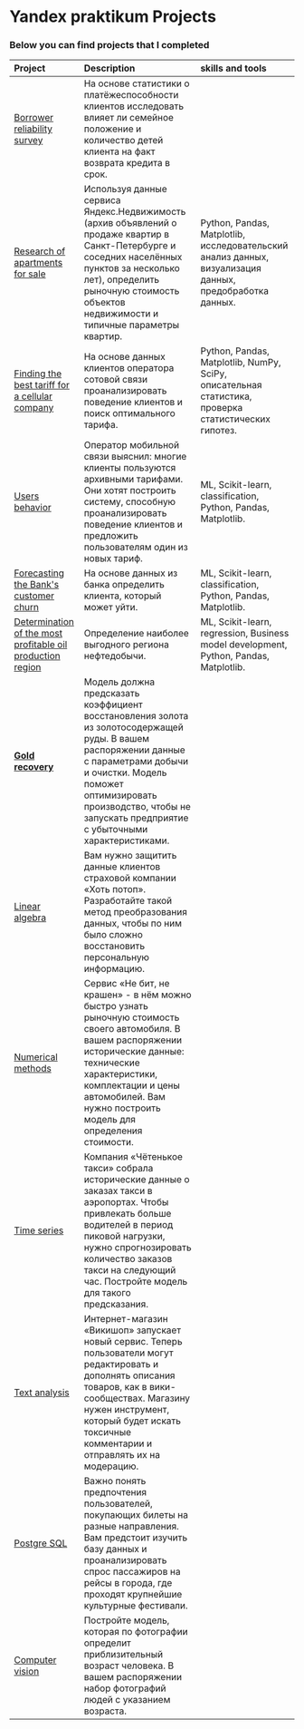# Yandex praktikum Projects
### Below you can find projects that I completed 

| Project | Description | skills and tools |
| :-------| :-----------| :-----------|
| [Borrower reliability survey](projects/borrower_reliability_survey) | На основе статистики о платёжеспособности клиентов исследовать влияет ли семейное положение и количество детей клиента на факт возврата кредита в срок. | 
| [Research of apartments for sale](projects/research_of_apartments_for_sale) | Используя данные сервиса Яндекс.Недвижимость (архив объявлений о продаже квартир в Санкт-Петербурге и соседних населённых пунктов за несколько лет), определить рыночную стоимость объектов недвижимости и типичные параметры квартир. | Python, Pandas, Matplotlib, исследовательский анализ данных, визуализация данных, предобработка данных. |
| [Finding the best tariff for a cellular company](projects/mobile_company) |  На основе данных клиентов оператора сотовой связи проанализировать поведение клиентов и поиск оптимального тарифа. | Python, Pandas, Matplotlib, NumPy, SciPy, описательная статистика, проверка статистических гипотез. |
| [Users behavior](projects/users_behavior) | Оператор мобильной связи выяснил: многие клиенты пользуются архивными тарифами. Они хотят построить систему, способную проанализировать поведение клиентов и предложить пользователям один из новых тариф. | ML,  Scikit-learn, classification, Python, Pandas, Matplotlib. |
| [Forecasting the Bank's customer churn](projects/churn) | На основе данных из банка определить клиента, который может уйти. | ML,  Scikit-learn, classification, Python, Pandas, Matplotlib. |
| [Determination of the most profitable oil production region](projects/wells_geo_data) | Определение наиболее выгодного региона нефтедобычи. | ML, Scikit-learn, regression, Business model development, Python, Pandas, Matplotlib. |
| [**Gold recovery**](https://nbviewer.jupyter.org/github/Danilov-Egor/Yandex_data_science/blob/main/projects/gold_recovery_.ipynb) | Модель должна предсказать коэффициент восстановления золота из золотосодержащей руды. В вашем распоряжении данные с параметрами добычи и очистки. Модель поможет оптимизировать производство, чтобы не запускать предприятие с убыточными характеристиками. |
| [Linear algebra](https://github.com/Danilov-Egor/Yandex_data_science/blob/main/projects/linear%20algebra.ipynb) | Вам нужно защитить данные клиентов страховой компании «Хоть потоп». Разработайте такой метод преобразования данных, чтобы по ним было сложно восстановить персональную информацию. |
| [Numerical methods](https://nbviewer.jupyter.org/github/Danilov-Egor/Yandex_data_science/blob/main/projects/Autos_numerical_methods.ipynb) | Сервис «Не бит, не крашен» - в нём можно быстро узнать рыночную стоимость своего автомобиля. В вашем распоряжении исторические данные: технические характеристики, комплектации и цены автомобилей. Вам нужно построить модель для определения стоимости. |
| [Time series](https://nbviewer.jupyter.org/github/Danilov-Egor/Yandex_data_science/blob/main/projects/Time_series.ipynb) | Компания «Чётенькое такси» собрала исторические данные о заказах такси в аэропортах. Чтобы привлекать больше водителей в период пиковой нагрузки, нужно спрогнозировать количество заказов такси на следующий час. Постройте модель для такого предсказания. |
| [Text analysis](https://nbviewer.jupyter.org/github/Danilov-Egor/Yandex_data_science/blob/main/projects/text.ipynb) | Интернет-магазин «Викишоп» запускает новый сервис. Теперь пользователи могут редактировать и дополнять описания товаров, как в вики-сообществах. Магазину нужен инструмент, который будет искать токсичные комментарии и отправлять их на модерацию.|
| [Postgre SQL](https://github.com/Danilov-Egor/Yandex_data_science/blob/main/projects/SQL.ipynb) | Важно понять предпочтения пользователей, покупающих билеты на разные направления. Вам предстоит изучить базу данных и проанализировать спрос пассажиров на рейсы в города, где проходят крупнейшие культурные фестивали.|
| [Computer vision](https://github.com/Danilov-Egor/Yandex_data_science/blob/main/projects/computer_vision.ipynb) | Постройте модель, которая по фотографии определит приблизительный возраст человека. В вашем распоряжении набор фотографий людей с указанием возраста.|
